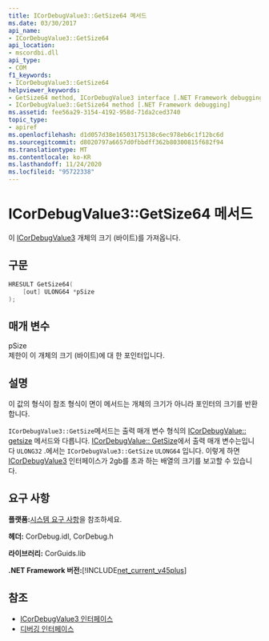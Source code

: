 ```yaml
---
title: ICorDebugValue3::GetSize64 메서드
ms.date: 03/30/2017
api_name:
- ICorDebugValue3::GetSize64
api_location:
- mscordbi.dll
api_type:
- COM
f1_keywords:
- ICorDebugValue3::GetSize64
helpviewer_keywords:
- GetSize64 method, ICorDebugValue3 interface [.NET Framework debugging]
- ICorDebugValue3::GetSize64 method [.NET Framework debugging]
ms.assetid: fee56a29-3154-4192-958d-71da2ced3740
topic_type:
- apiref
ms.openlocfilehash: d1d057d38e16503175138c6ec978eb6c1f12bc6d
ms.sourcegitcommit: d8020797a6657d0fbbdff362b80300815f682f94
ms.translationtype: MT
ms.contentlocale: ko-KR
ms.lasthandoff: 11/24/2020
ms.locfileid: "95722338"
---
```

# <a name="icordebugvalue3getsize64-method"></a>ICorDebugValue3::GetSize64 메서드

이 [ICorDebugValue3](icordebugvalue3-interface.md) 개체의 크기 (바이트)를 가져옵니다.  
  
## <a name="syntax"></a>구문  
  
```cpp  
HRESULT GetSize64(  
    [out] ULONG64 *pSize  
);  
```  
  
## <a name="parameters"></a>매개 변수  

 pSize  
 제한이 이 개체의 크기 (바이트)에 대 한 포인터입니다.  
  
## <a name="remarks"></a>설명  

 이 값의 형식이 참조 형식이 면이 메서드는 개체의 크기가 아니라 포인터의 크기를 반환 합니다.  
  
 `ICorDebugValue3::GetSize`메서드는 출력 매개 변수 형식의 [ICorDebugValue:: getsize](icordebugvalue-getsize-method.md) 메서드와 다릅니다. [ICorDebugValue:: GetSize](icordebugvalue-getsize-method.md)에서 출력 매개 변수는입니다 `ULONG32` .에서는 `ICorDebugValue3::GetSize` `ULONG64` 입니다. 이렇게 하면 [ICorDebugValue3](icordebugvalue3-interface.md) 인터페이스가 2gb를 초과 하는 배열의 크기를 보고할 수 있습니다.  
  
## <a name="requirements"></a>요구 사항  

 **플랫폼:**[시스템 요구 사항](../../get-started/system-requirements.md)을 참조하세요.  
  
 **헤더:** CorDebug.idl, CorDebug.h  
  
 **라이브러리:** CorGuids.lib  
  
 **.NET Framework 버전:**[!INCLUDE[net_current_v45plus](../../../../includes/net-current-v45plus-md.md)]  
  
## <a name="see-also"></a>참조

- [ICorDebugValue3 인터페이스](icordebugvalue3-interface.md)
- [디버깅 인터페이스](debugging-interfaces.md)
